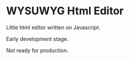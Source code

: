 # WYSUWYG Html Editor

Little html editor written on Javascript. 

Early development stage.

Not ready for production.
